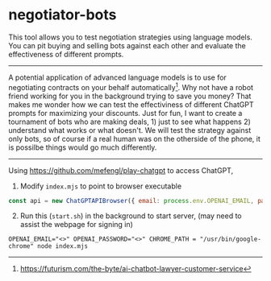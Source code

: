 # negotiator-bots

This tool allows you to test negotiation strategies using language models. You can pit buying and selling bots against each other and evaluate the effectiveness of different prompts.
___
A potential application of advanced language models is to use for negotiating contracts on your behalf automatically[^1]. Why not have a robot friend working for you in the background trying to save you money? That makes me wonder how we can test the effectiviness of different ChatGPT prompts for maximizing your discounts. Just for fun, I want to create a tournament of bots who are making deals, 1) just to see what happens 2) understand what works or what doesn't. We will test the strategy against only bots, so of course if a real human was on the otherside of the phone, it is possilbe things would go much differently.
___

Using https://github.com/mefengl/play-chatgpt to access ChatGPT,
1. Modify `index.mjs` to point to browser executable
```javascript
const api = new ChatGPTAPIBrowser({ email: process.env.OPENAI_EMAIL, password: process.env.OPENAI_PASSWORD, path: process.env.CHROME_PATH })
```
2. Run this (`start.sh`) in the background to start server, (may need to assist the webpage for signing in)
```shell
OPENAI_EMAIL="<>" OPENAI_PASSWORD="<>" CHROME_PATH = "/usr/bin/google-chrome" node index.mjs
```

[^1]: https://futurism.com/the-byte/ai-chatbot-lawyer-customer-service
